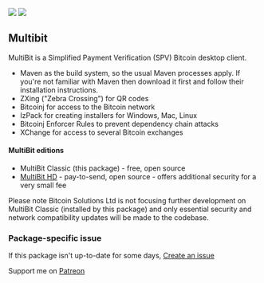 ﻿[![](https://img.shields.io/chocolatey/v/multibit?color=green&label=multibit)](https://chocolatey.org/packages/multibit) [![](https://img.shields.io/chocolatey/dt/multibit)](https://chocolatey.org/packages/multibit)

## Multibit
MultiBit is a Simplified Payment Verification (SPV) Bitcoin desktop client.

* Maven as the build system, so the usual Maven processes apply. If you're not familiar with Maven 
    then download it first and follow their installation instructions.
* ZXing ("Zebra Crossing") for QR codes
* Bitcoinj for access to the Bitcoin network
* IzPack for creating installers for Windows, Mac, Linux
* Bitcoinj Enforcer Rules to prevent dependency chain attacks
* XChange for access to several Bitcoin exchanges

#### MultiBit editions
* MultiBit Classic (this package) - free, open source
* [MultiBit HD](https://chocolatey.org/packages/multibit-hd) - pay-to-send, open source - offers 
    additional security for a very small fee

Please note Bitcoin Solutions Ltd is not focusing further development on MultiBit Classic (installed 
by this package) and only essential security and network compatibility updates will be made to the codebase.

### Package-specific issue
If this package isn't up-to-date for some days, [Create an issue](https://github.com/tunisiano187/chocolatey-packages/issues/new)

Support me on [Patreon](https://www.patreon.com/bePatron?u=39585820)